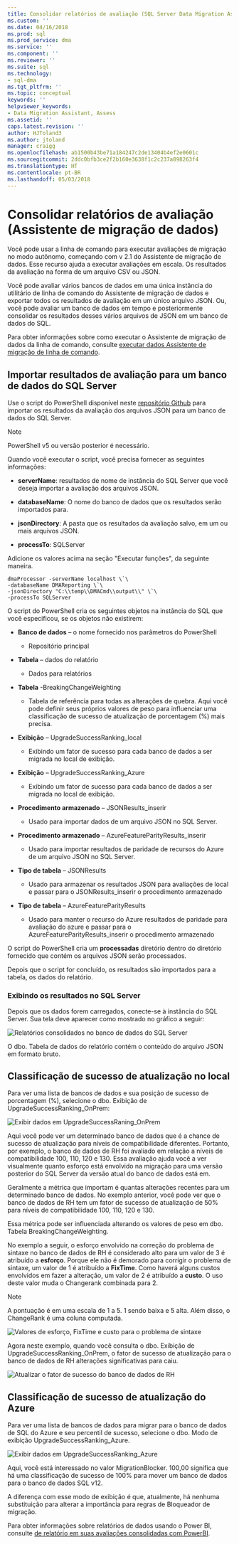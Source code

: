 ```yaml
---
title: Consolidar relatórios de avaliação (SQL Server Data Migration Assistant) | Microsoft Docs
ms.custom: ''
ms.date: 04/16/2018
ms.prod: sql
ms.prod_service: dma
ms.service: ''
ms.component: ''
ms.reviewer: ''
ms.suite: sql
ms.technology:
- sql-dma
ms.tgt_pltfrm: ''
ms.topic: conceptual
keywords: ''
helpviewer_keywords:
- Data Migration Assistant, Assess
ms.assetid: ''
caps.latest.revision: ''
author: HJToland3
ms.author: jtoland
manager: craigg
ms.openlocfilehash: ab1500b43be71a184247c2de13404b4ef2e0601c
ms.sourcegitcommit: 2ddc0bfb3ce2f2b160e3638f1c2c237a898263f4
ms.translationtype: HT
ms.contentlocale: pt-BR
ms.lasthandoff: 05/03/2018
---
```

# <a name="consolidate-assessment-reports-data-migration-assistant"></a>Consolidar relatórios de avaliação (Assistente de migração de dados)

Você pode usar a linha de comando para executar avaliações de migração no modo autônomo, começando com v 2.1 do Assistente de migração de dados. Esse recurso ajuda a executar avaliações em escala. Os resultados da avaliação na forma de um arquivo CSV ou JSON.

Você pode avaliar vários bancos de dados em uma única instância do utilitário de linha de comando do Assistente de migração de dados e exportar todos os resultados de avaliação em um único arquivo JSON. Ou, você pode avaliar um banco de dados em tempo e posteriormente consolidar os resultados desses vários arquivos de JSON em um banco de dados do SQL.

Para obter informações sobre como executar o Assistente de migração de dados da linha de comando, consulte [executar dados Assistente de migração de linha de comando](../dma/dma-commandline.md). 


## <a name="import-assessment-results-into-a-sql-server-database"></a>Importar resultados de avaliação para um banco de dados do SQL Server

Use o script do PowerShell disponível neste [repositório Github](https://github.com/Microsoft/sql-server-samples/tree/master/samples/features/data-migration-assistant) para importar os resultados da avaliação dos arquivos JSON para um banco de dados do SQL Server.

> [!NOTE]
> PowerShell v5 ou versão posterior é necessário.

Quando você executar o script, você precisa fornecer as seguintes informações: 

- **serverName**: resultados de nome de instância do SQL Server que você deseja importar a avaliação dos arquivos JSON.

- **databaseName**: O nome do banco de dados que os resultados serão importados para.

- **jsonDirectory**: A pasta que os resultados da avaliação salvo, em um ou mais arquivos JSON.

- **processTo**: SQLServer

Adicione os valores acima na seção "Executar funções", da seguinte maneira.

```
dmaProcessor -serverName localhost \`\
-databaseName DMAReporting \`\
-jsonDirectory "C:\\temp\\DMACmd\\output\\" \`\
-processTo SQLServer
```

O script do PowerShell cria os seguintes objetos na instância do SQL que você especificou, se os objetos não existirem:

- **Banco de dados** – o nome fornecido nos parâmetros do PowerShell

  - Repositório principal

- **Tabela** – dados do relatório

  - Dados para relatórios

- **Tabela** -BreakingChangeWeighting

  - Tabela de referência para todas as alterações de quebra. Aqui você pode definir seus próprios valores de peso para influenciar uma classificação de sucesso de atualização de porcentagem (%) mais precisa.

- **Exibição** – UpgradeSuccessRanking\_local

  - Exibindo um fator de sucesso para cada banco de dados a ser migrada no local de exibição.

- **Exibição** – UpgradeSuccessRanking\_Azure

  - Exibindo um fator de sucesso para cada banco de dados a ser migrada no local de exibição.

- **Procedimento armazenado** – JSONResults\_inserir

  - Usado para importar dados de um arquivo JSON no SQL Server.

- **Procedimento armazenado** – AzureFeatureParityResults\_inserir

  - Usado para importar resultados de paridade de recursos do Azure de um arquivo JSON no SQL Server.

- **Tipo de tabela** – JSONResults

  - Usado para armazenar os resultados JSON para avaliações de local e passar para o JSONResults\_inserir o procedimento armazenado

- **Tipo de tabela** – AzureFeatureParityResults

  - Usado para manter o recurso do Azure resultados de paridade para avaliação do azure e passar para o AzureFeatureParityResults\_inserir o procedimento armazenado

O script do PowerShell cria um **processadas** diretório dentro do diretório fornecido que contém os arquivos JSON serão processados.

Depois que o script for concluído, os resultados são importados para a tabela, os dados do relatório.

### <a name="viewing-the-results-in-sql-server"></a>Exibindo os resultados no SQL Server

Depois que os dados forem carregados, conecte-se à instância do SQL Server. Sua tela deve aparecer como mostrado no gráfico a seguir:

![Relatórios consolidados no banco de dados do SQL Server](../dma/media/DMAReportingDatabase.png)

O dbo. Tabela de dados do relatório contém o conteúdo do arquivo JSON em formato bruto.

## <a name="on-premises-upgrade-success-ranking"></a>Classificação de sucesso de atualização no local

Para ver uma lista de bancos de dados e sua posição de sucesso de porcentagem (%), selecione o dbo. Exibição de UpgradeSuccessRanking_OnPrem:

![Exibir dados em UpgradeSuccessRaning_OnPrem](../dma/media/UpgradeSuccessRankingView.png)

Aqui você pode ver um determinado banco de dados que é a chance de sucesso de atualização para níveis de compatibilidade diferentes. Portanto, por exemplo, o banco de dados de RH foi avaliado em relação a níveis de compatibilidade 100, 110, 120 e 130. Essa avaliação ajuda você a ver visualmente quanto esforço está envolvido na migração para uma versão posterior do SQL Server da versão atual do banco de dados está em.

Geralmente a métrica que importam é quantas alterações recentes para um determinado banco de dados. No exemplo anterior, você pode ver que o banco de dados de RH tem um fator de sucesso de atualização de 50% para níveis de compatibilidade 100, 110, 120 e 130.

Essa métrica pode ser influenciada alterando os valores de peso em dbo. Tabela BreakingChangeWeighting.

No exemplo a seguir, o esforço envolvido na correção do problema de sintaxe no banco de dados de RH é considerado alto para um valor de 3 é atribuído a **esforço**. Porque ele não é demorado para corrigir o problema de sintaxe, um valor de 1 é atribuído a **FixTime**. Como haverá alguns custos envolvidos em fazer a alteração, um valor de 2 é atribuído a **custo**. O uso deste valor muda o Changerank combinada para 2.

> [!NOTE]
> A pontuação é em uma escala de 1 a 5.  1 sendo baixa e 5 alta. Além disso, o ChangeRank é uma coluna computada.

![Valores de esforço, FixTime e custo para o problema de sintaxe](../dma/media/SyntaxIssueEffort.png)

Agora neste exemplo, quando você consulta o dbo. Exibição de UpgradeSuccessRanking_OnPrem, o fator de sucesso de atualização para o banco de dados de RH alterações significativas para caiu.

![Atualizar o fator de sucesso do banco de dados de RH](../dma/media/UpgradeSuccessFactor_HR.png)

## <a name="azure-upgrade-success-ranking"></a>Classificação de sucesso de atualização do Azure

Para ver uma lista de bancos de dados para migrar para o banco de dados de SQL do Azure e seu percentil de sucesso, selecione o dbo. Modo de exibição UpgradeSuccessRanking_Azure.

![Exibir dados em UpgradeSuccessRanking_Azure](../dma/media/UpgradeSuccessRankingView_Azure.png)

Aqui, você está interessado no valor MigrationBlocker. 100,00 significa que há uma classificação de sucesso de 100% para mover um banco de dados para o banco de dados SQL v12.

A diferença com esse modo de exibição é que, atualmente, há nenhuma substituição para alterar a importância para regras de Bloqueador de migração.

Para obter informações sobre relatórios de dados usando o Power BI, consulte [de relatório em suas avaliações consolidadas com PowerBI](../dma/dma-powerbiassesreport.md).
